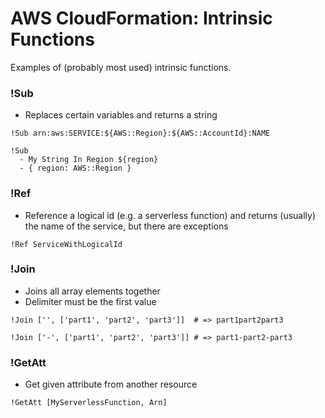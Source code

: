 # AWS CloudFormation: Intrinsic Functions

Examples of (probably most used) intrinsic functions.

### !Sub
- Replaces certain variables and returns a string
```
!Sub arn:aws:SERVICE:${AWS::Region}:${AWS::AccountId}:NAME
 
!Sub
  - My String In Region ${region}
  - { region: AWS::Region }
```

### !Ref
- Reference a logical id (e.g. a serverless function) and returns (usually) the name of the service, but there are exceptions
```
!Ref ServiceWithLogicalId
```


### !Join
- Joins all array elements together
- Delimiter must be the first value
```
!Join ['', ['part1', 'part2', 'part3']]  # => part1part2part3
 
!Join ['-', ['part1', 'part2', 'part3']] # => part1-part2-part3
```


### !GetAtt
- Get given attribute from another resource
```
!GetAtt [MyServerlessFunction, Arn]
```